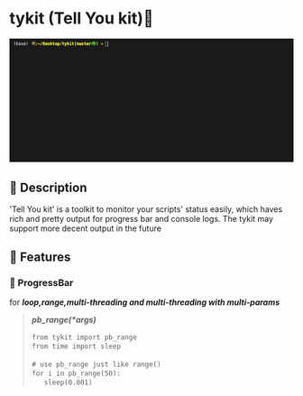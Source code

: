<!--
 * @Description: 
 * @version: 
 * @Author: TianyuYuan
 * @Date: 2021-04-02 15:42:10
 * @LastEditors: TianyuYuan
 * @LastEditTime: 2021-04-02 17:59:20
-->
# tykit (Tell You kit)👀

![Alt Text](./image/Kapture%202021-04-02%20at%2017.18.06.gif)

## 📜 Description
'Tell You kit' is a toolkit to monitor your scripts' status easily, which haves rich and pretty output for progress bar and console logs.
The tykit may support more decent output in the future

## 🌟 Features
### 🚀 ProgressBar 
for ***loop,range,multi-threading and multi-threading with multi-params***

> ___pb_range(*args)___
> ```python3
> from tykit import pb_range
> from time import sleep
> 
> # use pb_range just like range()
> for i in pb_range(50):
>    sleep(0.001)
> ```

